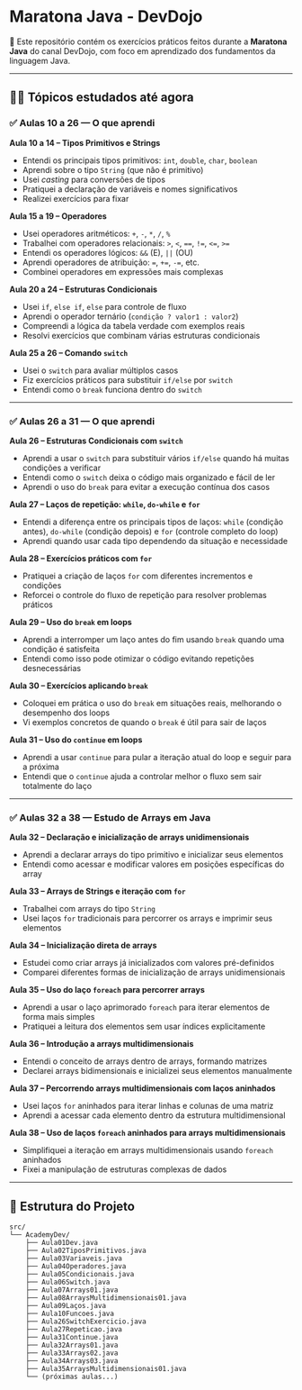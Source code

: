 # Maratona Java - DevDojo

🚀 Este repositório contém os exercícios práticos feitos durante a **Maratona Java** do canal DevDojo, com foco em aprendizado dos fundamentos da linguagem Java.

---

## 👨‍💻 Tópicos estudados até agora

### ✅ Aulas 10 a 26 — O que aprendi

**Aula 10 a 14 – Tipos Primitivos e Strings**

- Entendi os principais tipos primitivos: `int`, `double`, `char`, `boolean`  
- Aprendi sobre o tipo `String` (que não é primitivo)  
- Usei *casting* para conversões de tipos  
- Pratiquei a declaração de variáveis e nomes significativos  
- Realizei exercícios para fixar  

**Aula 15 a 19 – Operadores**

- Usei operadores aritméticos: `+`, `-`, `*`, `/`, `%`  
- Trabalhei com operadores relacionais: `>`, `<`, `==`, `!=`, `<=`, `>=`  
- Entendi os operadores lógicos: `&&` (E), `||` (OU)  
- Aprendi operadores de atribuição: `=`, `+=`, `-=`, etc.  
- Combinei operadores em expressões mais complexas  

**Aula 20 a 24 – Estruturas Condicionais**

- Usei `if`, `else if`, `else` para controle de fluxo  
- Aprendi o operador ternário (`condição ? valor1 : valor2`)  
- Compreendi a lógica da tabela verdade com exemplos reais  
- Resolvi exercícios que combinam várias estruturas condicionais  

**Aula 25 a 26 – Comando `switch`**

- Usei o `switch` para avaliar múltiplos casos  
- Fiz exercícios práticos para substituir `if/else` por `switch`  
- Entendi como o `break` funciona dentro do `switch`  

---

### ✅ Aulas 26 a 31 — O que aprendi

**Aula 26 – Estruturas Condicionais com `switch`**

- Aprendi a usar o `switch` para substituir vários `if/else` quando há muitas condições a verificar  
- Entendi como o `switch` deixa o código mais organizado e fácil de ler  
- Aprendi o uso do `break` para evitar a execução contínua dos casos  

**Aula 27 – Laços de repetição: `while`, `do-while` e `for`**

- Entendi a diferença entre os principais tipos de laços: `while` (condição antes), `do-while` (condição depois) e `for` (controle completo do loop)  
- Aprendi quando usar cada tipo dependendo da situação e necessidade  

**Aula 28 – Exercícios práticos com `for`**

- Pratiquei a criação de laços `for` com diferentes incrementos e condições  
- Reforcei o controle do fluxo de repetição para resolver problemas práticos  

**Aula 29 – Uso do `break` em loops**

- Aprendi a interromper um laço antes do fim usando `break` quando uma condição é satisfeita  
- Entendi como isso pode otimizar o código evitando repetições desnecessárias  

**Aula 30 – Exercícios aplicando `break`**

- Coloquei em prática o uso do `break` em situações reais, melhorando o desempenho dos loops  
- Vi exemplos concretos de quando o `break` é útil para sair de laços  

**Aula 31 – Uso do `continue` em loops**

- Aprendi a usar `continue` para pular a iteração atual do loop e seguir para a próxima  
- Entendi que o `continue` ajuda a controlar melhor o fluxo sem sair totalmente do laço  

---

### ✅ Aulas 32 a 38 — Estudo de Arrays em Java

**Aula 32 – Declaração e inicialização de arrays unidimensionais**

- Aprendi a declarar arrays do tipo primitivo e inicializar seus elementos  
- Entendi como acessar e modificar valores em posições específicas do array  

**Aula 33 – Arrays de Strings e iteração com `for`**

- Trabalhei com arrays do tipo `String`  
- Usei laços `for` tradicionais para percorrer os arrays e imprimir seus elementos  

**Aula 34 – Inicialização direta de arrays**

- Estudei como criar arrays já inicializados com valores pré-definidos  
- Comparei diferentes formas de inicialização de arrays unidimensionais  

**Aula 35 – Uso do laço `foreach` para percorrer arrays**

- Aprendi a usar o laço aprimorado `foreach` para iterar elementos de forma mais simples  
- Pratiquei a leitura dos elementos sem usar índices explicitamente  

**Aula 36 – Introdução a arrays multidimensionais**

- Entendi o conceito de arrays dentro de arrays, formando matrizes  
- Declarei arrays bidimensionais e inicializei seus elementos manualmente  

**Aula 37 – Percorrendo arrays multidimensionais com laços aninhados**

- Usei laços `for` aninhados para iterar linhas e colunas de uma matriz  
- Aprendi a acessar cada elemento dentro da estrutura multidimensional  

**Aula 38 – Uso de laços `foreach` aninhados para arrays multidimensionais**

- Simplifiquei a iteração em arrays multidimensionais usando `foreach` aninhados  
- Fixei a manipulação de estruturas complexas de dados  

---

## 📁 Estrutura do Projeto

```plaintext
src/
└── AcademyDev/
    ├── Aula01Dev.java
    ├── Aula02TiposPrimitivos.java
    ├── Aula03Variaveis.java
    ├── Aula04Operadores.java
    ├── Aula05Condicionais.java
    ├── Aula06Switch.java
    ├── Aula07Arrays01.java
    ├── Aula08ArraysMultidimensionais01.java
    ├── Aula09Laços.java
    ├── Aula10Funcoes.java
    ├── Aula26SwitchExercicio.java
    ├── Aula27Repeticao.java
    ├── Aula31Continue.java
    ├── Aula32Arrays01.java
    ├── Aula33Arrays02.java
    ├── Aula34Arrays03.java
    ├── Aula35ArraysMultidimensionais01.java
    └── (próximas aulas...)
